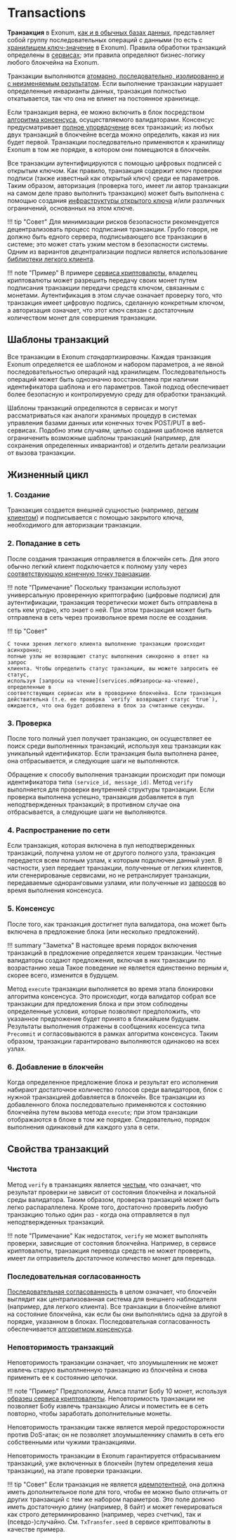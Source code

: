 # Transactions

**Транзакция** в Exonum,
[как и в обычных базах данных](https://en.wikipedia.org/wiki/Database_transaction),
представляет собой группу последовательных операций с данными (то есть
с [хранилищем ключ-значение](https://exonum.com/doc/architecture/storage/) в
Exonum). Правила обработки транзакций определены в [сервисах](services.md);
эти правила определяют бизнес-логику любого блокчейна на Exonum.

Транзакции выполняются
[атомарно, последовательно, изолированно и с неизменяемым результатом][wiki:acid].
Если выполнение транзакции нарушает определенные инварианты данных,
транзакция полностью откатывается, так что она не влияет на постоянное
хранилище.

Если транзакция верна, ее можно включить в блок посредством
[алгоритма консенсуса](consensus.md), осуществляемого валидаторами. Консенсус
предусматривает [полное упорядочение][wiki:order] всех транзакций; из любых
двух транзакций в блокчейне всегда можно определить, какая из них будет первой.
Транзакции последовательно применяются к хранилищу Exonum
в том же порядке, в котором они помещаются в блокчейн.

Все транзакции аутентифицируются с помощью цифровых подписей с открытым ключом.
Как правило, транзакция содержит ключ проверки подписи (также известный как
открытый ключ) среди ее параметров. Таким образом, авторизация (проверка того,
имеет ли автор транзакции на самом деле право выполнить транзакцию) может быть
выполнена с помощью создания [инфраструктуры открытого ключа][wiki:pki] и/или
различных ограничений, основанных на этом ключе.

!!! tip "Совет"
    Для минимизации рисков безопасности рекомендуется децентрализовать процесс
    подписания транзакции. Грубо говоря, не должно быть едного сервера,
    подписывающего все транзакции в системе; это может стать узким местом в
    безопасности системы. Одним из вариантов децентрализации подписи является
    использование [библиотеки легкого клиента](https://github.com/exonum/exonum-client).

!!! note "Пример"
    В примере [сервиса криптовалюты][cryptocurrency],
    владелец криптовалюты может разрешить передачу своих монет путем подписания
    транзакции передачи средств ключом, связанным с монетами. Аутентификация
    в этом случае означает проверку того, что транзакция имеет цифровую подпись,
    сделанную конкретным ключом, а авторизация означает, что этот ключ связан с
    достаточным количеством монет для совершения транзакции.

## Шаблоны транзакций

Все транзакции в Exonum *стандартизированы*. Каждая транзакция Exonum
определяется ее шаблоном и набором параметров, а не явной
последовательностью операций над хранилищем. Последовательность операций
может быть однозначно восстановлена при наличии идентификатора шаблона и его
параметров.
Такой подход обеспечивает более безопасную и контролируемую среду для обработки
транзакций.

Шаблоны транзакций определяются в сервисах и могут рассматриваться как
аналоги хранимых процедур в системах управления базами данных или конечных точек
POST/PUT в веб-сервисах. Подобно этим случаям, целью создания шаблонов является
ограниченить возможные шаблоны транзакций (например, для сохранения определенных
инвариантов) и отделить детали реализации от вызова транзакции.

## Жизненный цикл

### 1. Создание

Транзакция создается внешней сущностью (например,
[легким клиентом](clients.md)) и подписывается с помощью закрытого ключа,
необходимого для авторизации транзакции.

### 2. Попадание в сеть

После создания транзакция отправляется в блокчейн сеть.
Для этого обычно легкий клиент подключается к полному узлу
через [соответствующую конечную точку транзакции](services.md#транзакции).

!!! note "Примечание"
    Поскольку транзакции используют универсальную проверенную криптографию
    (цифровые подписи)
    для аутентификации, транзакция теоретически может быть отправлена в сеть
    кем угодно, кто знает о ней. При этом транзакция может быть отправлена в
    сеть через произвольное время после ее создания.

!!! tip "Совет"

    С точки зрения легкого клиента выполнение транзакции происходит асинхронно;
    полные узлы не возвращают статус выполнения синхронно в ответ на запрос
    клиента. Чтобы определить статус транзакции, вы можете запросить ее статус,
    используя [запросы на чтение](services.md#запросы-на-чтение), определенные в
    соответствующих сервисах или в проводнике блокчейна. Если транзакция
    действительна (т.е. ее проверка `verify` возвращает статус `true`),
    ожидается, что она будет добавлена в блок за считанные секунды.

### 3. Проверка

После того полный узел получает транзакцию, он осуществляет ее поиск среди
выполненных транзакций, используя хеш транзакции как уникальный
идентификатор. Если транзакция была выполнена ранее, она
отбрасывается, и следующие шаги не выполняются.

Обращение к способу выполнения транзакции
происходит при помощи идентификатора типа `(service_id, message_id)`.
Метод `verify` выполняется для проверки внутренней структуры транзакции.
Если проверка выполнена успешно, транзакция добавляется в пул
неподтвержденных транзакций; в противном случае она отбрасывается, а следующие
шаги не выполняются.

### 4. Распространение по сети

Если транзакция, которая включена в пул неподтвержденных транзакций,
получена узлом не от другого полного узла,
транзакция передается всем полным узлам, к которым подключен данный узел.
В частности, узел передает транзакции, полученные от легких клиентов,
или сгенерированые сервисами, но не ретранслирует
транзакции, передаваемые одноранговыми узлами, или полученные
из [запросов](https://exonum.com/doc/advanced/consensus/requests/) во время
выполнения консенсуса.

### 5. Консенсус

После того, как транзакция достигнет пула валидатора, она может быть включена
в предложение блока (или несколько предложений).

!!! summary "Заметка"
    В настоящее время порядок включения транзакций в предложение
    определяется хешем транзакции. Честные валидаторы создают предложения,
    включая в них транзакции по возрастанию хеша Такое поведение не является
    единственно верным и, скорее всего, изменится в будущем.

Метод `execute` транзакции выполняется во время этапа блокировки алгоритма
консенсуса. Это происходит, когда валидатор собрал все транзакции для
предложения блока и при этом соблюдены определенные условия, которые
позволяют предположить, что указанное предложение будет принято в ближайшем
будущем.
Результаты выполнения отражены в сообщениях косенсуса типа `Precommit` и
согласовываются в рамках алгоритма консенсуса. Таким образом,
транзакции гарантировано выполняются одинаково на всех узлах.

### 6. Добавление в блокчейн

Когда определенное предложение блока и результат его исполнения набирают
достаточное количество голосов среди валидаторов, блок с нужной транзакцией
добавляется в блокчейн. Все транзакции из добавленного блока последовательно
применяются к состоянию блокчейна путем вызова метода `execute`; при этом
транзакции отображаются в блоке в том же порядке.
Следовательно, порядок выполнения одинаковый для каждого узла в сети.

## Свойства транзакций

### Чистота

Метод `verify` в транзакциях является [чистым](https://en.wikipedia.org/wiki/Pure_function),
что означает, что результат проверки не зависит от состояния блокчейна и
локальной среды валидатора. Таким образом, проверка транзакций может быть легко
распараллелена. Кроме того, достаточно проверить любую транзакцию только один
раз - когда она отправляется в пул неподтвержденных транзакций.

!!! note "Примечание"
    Как недостаток, `verify` не может выполнять проверки, зависящие от
    состояния блокчейна. Например, в сервисе криптовалюты, транзакция перевода
    средств
    не может проверить, имеет ли отправитель достаточное количество монет для
    перевода.

### Последовательная согласованность

[Последовательная согласованность](https://en.wikipedia.org/wiki/Sequential_consistency)
в целом означает, что блокчейн выглядит как централизованная система для
внешнего наблюдателя (например, для легкого клиента). Все транзакции в блокчейне
влияют на состояние блокчейна, как если бы они выполнялись одна за другой в
порядке, указанном в блоках. Последовательная согласованность обеспечивается
[алгоритмом консенсуса](consensus.md).

### Неповторимость транзакций

Неповторимость транзакции означает, что злоумышленник не может извлечь старую
выполлненную
транзакцию из блокчейна и снова применить ее к состоянию цепочки.

!!! note "Пример"
    Предположим, Алиса платит Бобу 10 монет, используя
    [образец сервиса криптовалюты][cryptocurrency].
    Неповторимость транзакции не позволяет Бобу извлечь транзакцию Алисы и
    поместить ее в сеть повторно, чтобы заработать дополнительные монеты.

Неповторимость транзакции также является мерой предосторожности против DoS-атак;
он не позволяет злоумышленнику спамить в сеть его собственными или чужими
транзакциями.

Неповторимость транзакции в Exonum гарантируется отбрасыванием транзакций, уже
включенных в блокчейн (путем определения хеша транзакции), на этапе проверки
транзакции.

!!! tip "Совет"
    Если транзакция не является [идемпотентной][wiki:idempotent], она должна
    иметь дополнительное поле для того, чтобы ее можно было отличить от других
    транзакций с тем же набором параметров. Это поле должно иметь достаточную
    длину (например, 8 байт) и может генерироваться как строго
    детерминированно (например, через счетчик), так и (псевдо-)случайно.
    См. `TxTransfer.seed` в сервисе криптовалюты в качестве примера.

[wiki:acid]: https://en.wikipedia.org/wiki/ACID
[wiki:order]: https://en.wikipedia.org/wiki/Total_order
[wiki:pki]: https://en.wikipedia.org/wiki/Public_key_infrastructure
[wiki:idempotent]: https://en.wikipedia.org/wiki/Idempotence
[cryptocurrency]: https://github.com/exonum/exonum/blob/master/examples/cryptocurrency
[core-tx]: https://github.com/exonum/exonum/blob/master/exonum/src/blockchain/service.rs
[rust-trait]: https://doc.rust-lang.org/book/first-edition/traits.html
[mdn:safe-int]: https://developer.mozilla.org/en-US/docs/Web/JavaScript/Reference/Global_Objects/Number/isSafeInteger
[wiki:currying]: https://en.wikipedia.org/wiki/Currying
[rust-result]: https://doc.rust-lang.org/book/first-edition/error-handling.html
